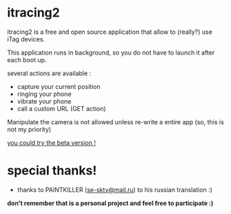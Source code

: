 # itracing2
itracing2 is a free and open source application that allow to (really?) use iTag devices.

This application runs in background, so you do not have to launch it after each boot up.

several actions are available :

* capture your current position
* ringing your phone
* vibrate your phone
* call a custom URL (GET action)

Manipulate the camera is not allowed unless re-write a entire app (so, this is not my priority)

[you could try the beta version !](https://play.google.com/apps/testing/net.sylvek.itracing2)

# special thanks!

- thanks to PAINTKILLER (se-sktv@mail.ru) to his russian translation :)

**don't remember that is a personal project and feel free to participate :)**
